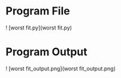 # Program File
! [worst fit.py](worst fit.py)
# Program Output
! [worst fit_output.png](worst fit_output.png)
